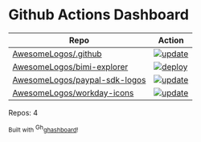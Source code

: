 # Github Actions Dashboard

<!-- NOTE: this file is generated by ghashboard.  Do NOT edit by hand!  -->

| Repo | Action |
| ---- | ------ |
| [AwesomeLogos/.github](https://github.com/AwesomeLogos/.github) | [![update](https://github.com/AwesomeLogos/.github/workflows/update/badge.svg)](https://github.com/AwesomeLogos/.github/actions?query=workflow%3Aupdate%20branch%3Amain)
| [AwesomeLogos/bimi-explorer](https://github.com/AwesomeLogos/bimi-explorer) | [![deploy](https://github.com/AwesomeLogos/bimi-explorer/workflows/deploy/badge.svg)](https://github.com/AwesomeLogos/bimi-explorer/actions?query=workflow%3Adeploy%20branch%3Amain)
| [AwesomeLogos/paypal-sdk-logos](https://github.com/AwesomeLogos/paypal-sdk-logos) | [![update](https://github.com/AwesomeLogos/paypal-sdk-logos/workflows/update/badge.svg)](https://github.com/AwesomeLogos/paypal-sdk-logos/actions?query=workflow%3Aupdate%20branch%3Amain)
| [AwesomeLogos/workday-icons](https://github.com/AwesomeLogos/workday-icons) | [![update](https://github.com/AwesomeLogos/workday-icons/workflows/update/badge.svg)](https://github.com/AwesomeLogos/workday-icons/actions?query=workflow%3Aupdate%20branch%3Amain)

Repos: 4

<small>Built with <a href="https://github.com/fileformat/ghashboard"><img src="https://ghashboard.marcuse.info/favicon.svg" alt="Ghashboard logo" height="16" />ghashboard</a>!</small>
